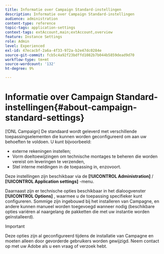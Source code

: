 ```yaml
---
title: Informatie over Campaign Standard-instellingen
description: Informatie over Campaign Standard-instellingen
audience: administration
content-type: reference
topic-tags: application-settings
context-tags: extAccount,main;extAccount,overview
feature: Instance Settings
role: Admin
level: Experienced
exl-id: 47ecacbf-2a6a-4f33-972a-b2e47dc0284e
source-git-commit: fcb5c4a92f23bdffd1082b7b044b5859dead9d70
workflow-type: tm+mt
source-wordcount: '132'
ht-degree: 9%

---
```


# Informatie over Campaign Standard-instellingen{#about-campaign-standard-settings}

[!DNL Campaign] De standaard wordt geleverd met verschillende toepassingselementen die kunnen worden geconfigureerd om aan uw behoeften te voldoen. U kunt bijvoorbeeld:

* externe rekeningen instellen;
* Vorm doeltoewijzingen om technische montages te beheren die worden vereist om leveringen te verzenden,
* Stel interne meldingen in de toepassing in, enzovoort.

Deze instellingen zijn beschikbaar via de **[!UICONTROL Administration]** / **[!UICONTROL Application settings]** -menu.

Daarnaast zijn er technische opties beschikbaar in het dialoogvenster **[!UICONTROL Options]** , waarmee u de toepassing specifieker kunt configureren. Sommige zijn ingebouwd bij het installeren van Campagne, en andere kunnen manueel worden toegevoegd wanneer nodig (beschikbare opties variëren al naargelang de pakketten die met uw instantie worden geïnstalleerd).

>[!IMPORTANT]
>
>Deze opties zijn al geconfigureerd tijdens de installatie van Campagne en moeten alleen door gevorderde gebruikers worden gewijzigd. Neem contact op met uw Adobe als u een vraag of verzoek hebt.
